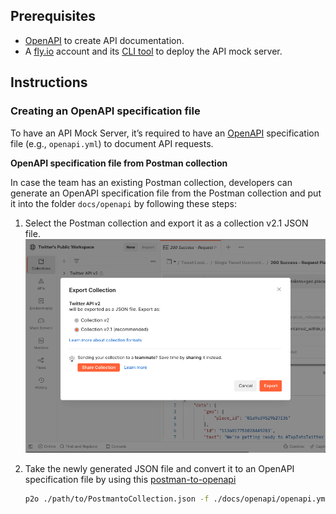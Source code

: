 ## Prerequisites

- [OpenAPI](https://www.openapis.org/) to create API documentation.
- A [fly.io](http://fly.io) account and its [CLI tool](https://fly.io/docs/hands-on/install-flyctl/) to deploy the API mock server.

## Instructions

### Creating an OpenAPI specification file

To have an API Mock Server, it’s required to have an [OpenAPI](/development/documentation/openapi/) specification file (e.g., `openapi.yml`) to document API requests.

**OpenAPI specification file from Postman collection**

In case the team has an existing Postman collection, developers can generate an OpenAPI specification file from the Postman collection and put it into the folder `docs/openapi` by following these steps:

1. Select the Postman collection and export it as a collection v2.1 JSON file.
    ![Exporting Postman Collection](./assets/images/export-postman-collection-to-v2.png)

2. Take the newly generated JSON file and convert it to an OpenAPI specification file by using this [postman-to-openapi](https://github.com/joolfe/postman-to-openapi)

    ```bash
    p2o ./path/to/PostmantoCollection.json -f ./docs/openapi/openapi.yml
    ```

